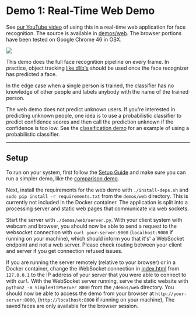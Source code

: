 # Demo 1: Real-Time Web Demo
See [our YouTube video](https://www.youtube.com/watch?v=LZJOTRkjZA4)
of using this in a real-time web application
for face recognition.
The source is available in
[demos/web](https://github.com/cmusatyalab/openface/blob/master/demos/web).
The browser portions have been tested on Google Chrome 46 in OSX.

<a href='https://www.youtube.com/watch?v=LZJOTRkjZA4'><img src='https://raw.githubusercontent.com/cmusatyalab/openface/master/images/youtube-web.gif'></img></a>

This demo does the full face recognition pipeline on every frame.
In practice, object tracking
[like dlib's](http://blog.dlib.net/2015/02/dlib-1813-released.html)
should be used once the face recognizer has predicted a face.

In the edge case when a single person is trained,
the classifier has no knowledge of other people and
labels anybody with the name of the trained person.

The web demo does not predict unknown users.
If you're interested in predicting unknown people,
one idea is to use a probabilistic classifier to predict
confidence scores and then call the prediction unknown
if the confidence is too low.
See the [classification demo](http://cmusatyalab.github.io/openface/demo-3-classifier/)
for an example of using a probabilistic classifier.

---

## Setup

To run on your system, first follow the
[Setup Guide](setup.md) and make sure you can
run a simpler demo, like the [comparison demo](demo-2-comparison.md).

Next, install the requirements for the web demo with
`./install-deps.sh` and `sudo pip install -r requirements.txt`
from the `demos/web` directory.
This is currently not included in the Docker container.
The application is split into a processing server and static
web pages that communicate via web sockets.

Start the server with `./demos/web/server.py`.
With your client system with webcam and browser,
you should now be able to send a request to the websocket
connection with `curl your-server:9000` (`localhost:9000` if running on your machine),
which should inform you that it's' a WebSocket endpoint and not a web server.
Please check routing between your client and server if you
get connection refused issues.

If you are running the server remotely (relative to your browser)
or in a Docker container,
change the WebSocket connection in
[index.html](https://github.com/cmusatyalab/openface/blob/master/demos/web/index.html)
from `127.0.0.1` to the IP address of your server
that you were able to connect to with `curl`.
With the WebSocket server running, serve the static website with
`python2 -m SimpleHTTPServer 8000` from the `/demos/web` directory.
You should now be able to access the demo from your browser
at `http://your-server:8000`, (`http://localhost:8000` if running on your machine),
The saved faces are only available for the browser session.
